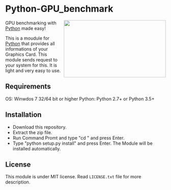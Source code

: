 Python-GPU_benchmark
=====================
<img align="right" width=320 height=180 src="https://s17-us2.startpage.com/cgi-bin/serveimage?url=https%3A%2F%2Fimages.nvidia.com%2Fgeforce-com%2Finternational%2Fimages%2Farticles%2Fgeforce-gtx-10-series-july-2018%2Fzotac-geforce-gtx-1080-ti-mini.png&sp=15465840440ce78641f952de8ac4738f" />

GPU benchmarking with [Python](https://en.wikipedia.org/wiki/Python_(programming_language)) made easy!

This is a moudule for [Python](https://en.wikipedia.org/wiki/Python_(programming_language)) that provides all informations of your Graphics Card. This module sends request to your system for this. It is light and very easy to use.

Requirements
-------------
OS: Winwdos 7 32/64 bit or higher
Python: Python 2.7+ or Python 3.5+

Installation
-------------
* Download this repository.
* Extract the zip file.
* Run Command Promt and type "cd <path of extracted repository folder>" and press Enter.
* Type "python setup.py install" and press Enter. The Module will be installed automatically.

License
--------
This module is under MIT license. Read `LICENSE.txt` file for more description.
